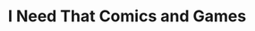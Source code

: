 ---
title: "I Need That Comics and Games"
url: /chatham/i-need-that-comics-and-games/
shop: books
---